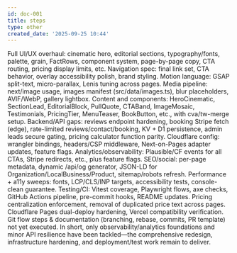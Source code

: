 ```yaml
---
id: doc-001
title: steps
type: other
created_date: '2025-09-25 10:44'
---
```

Full UI/UX overhaul: cinematic hero, editorial sections, typography/fonts, palette, grain, FactRows, component system, page-by-page copy, CTA routing, pricing display limits, etc.
Navigation spec: final link set, CTA behavior, overlay accessibility polish, brand styling.
Motion language: GSAP split-text, micro-parallax, Lenis tuning across pages.
Media pipeline: next/image usage, images manifest (src/data/images.ts), blur placeholders, AVIF/WebP, gallery lightbox.
Content and components: HeroCinematic, SectionLead, EditorialBlock, PullQuote, CTABand, ImageMosaic, Testimonials, PricingTier, MenuTeaser, BookButton, etc., with cva/tw-merge setup.
Backend/API gaps: reviews endpoint hardening, booking Stripe fetch (edge), rate-limited reviews/contact/booking, KV + D1 persistence, admin leads secure gating, pricing calculator function parity.
Cloudflare config: wrangler bindings, headers/CSP middleware, Next-on-Pages adapter updates, feature flags.
Analytics/observability: Plausible/CF events for all CTAs, Stripe redirects, etc., plus feature flags.
SEO/social: per-page metadata, dynamic /api/og generator, JSON-LD for Organization/LocalBusiness/Product, sitemap/robots refresh.
Performance + a11y sweeps: fonts, LCP/CLS/INP targets, accessibility tests, console-clean guarantee.
Testing/CI: Vitest coverage, Playwright flows, axe checks, GitHub Actions pipeline, pre-commit hooks, README updates.
Pricing centralization enforcement, removal of duplicated price text across pages.
Cloudflare Pages dual-deploy hardening, Vercel compatibility verification.
Git flow steps & documentation (branching, rebase, commits, PR template) not yet executed.
In short, only observability/analytics foundations and minor API resilience have been tackled—the comprehensive redesign, infrastructure hardening, and deployment/test work remain to deliver.
